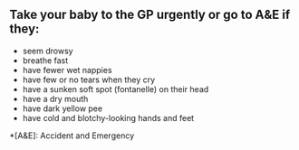 ## Take your baby to the GP urgently or go to A&E if they:

- seem drowsy
- breathe fast
- have fewer wet nappies
- have few or no tears when they cry
- have a sunken soft spot (fontanelle) on their head
- have a dry mouth
- have dark yellow pee
- have cold and blotchy-looking hands and feet

*[A&E]: Accident and Emergency
